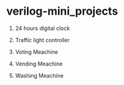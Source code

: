 # verilog-mini_projects

1. 24 hours digital clock

2. Traffic light controller

3. Voting Meachine

4. Vending Meachine

5. Washing Meachine

